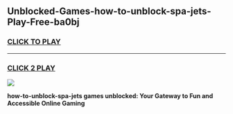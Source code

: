 
## Unblocked-Games-how-to-unblock-spa-jets-Play-Free-ba0bj
<h3>
<a href="https://premium76.site?title=how-to-unblock-spa-jets&ref=10A">CLICK TO PLAY</a></h3>
<hr>

<h3>
<a href="https://premium76.site?title=how-to-unblock-spa-jets&ref=10A">CLICK 2 PLAY</a>
  
</h3>

<a href="https://premium76.site?title=how-to-unblock-spa-jets&ref=10A"><img src="https://clearcache.store/games.png"></a>


**how-to-unblock-spa-jets games unblocked: Your Gateway to Fun and Accessible Online Gaming**
